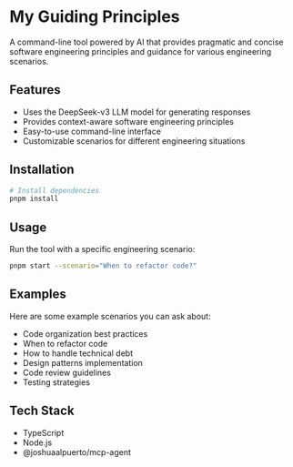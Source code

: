 # My Guiding Principles

A command-line tool powered by AI that provides pragmatic and concise software engineering principles and guidance for various engineering scenarios.

## Features

- Uses the DeepSeek-v3 LLM model for generating responses
- Provides context-aware software engineering principles
- Easy-to-use command-line interface
- Customizable scenarios for different engineering situations

## Installation

```bash
# Install dependencies
pnpm install
```

## Usage

Run the tool with a specific engineering scenario:

```bash
pnpm start --scenario="When to refactor code?"
```

## Examples

Here are some example scenarios you can ask about:

- Code organization best practices
- When to refactor code
- How to handle technical debt
- Design patterns implementation
- Code review guidelines
- Testing strategies

## Tech Stack

- TypeScript
- Node.js
- @joshuaalpuerto/mcp-agent